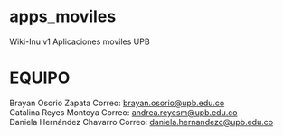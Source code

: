 # apps_moviles
Wiki-Inu v1
Aplicaciones moviles UPB 
# EQUIPO
Brayan Osorio Zapata Correo: brayan.osorio@upb.edu.co<br />
Catalina Reyes Montoya Correo: andrea.reyesm@upb.edu.co<br />
Daniela Hernández Chavarro Correo: daniela.hernandezc@upb.edu.co
